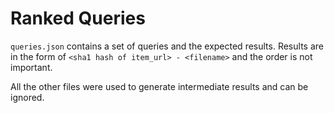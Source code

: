 # Ranked Queries

`queries.json` contains a set of queries and the expected results. Results are in the form of `<sha1 hash of item_url> - <filename>` and the order is not important.

All the other files were used to generate intermediate results and can be ignored.

